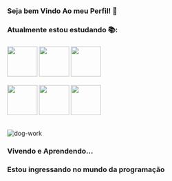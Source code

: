 ### Seja bem Vindo Ao meu Perfil! 👋

### Atualmente estou estudando 📚:
 ###
 <div class="imgs-tecnologias"> 
  <img width="70px" src="https://cdn.jsdelivr.net/gh/devicons/devicon/icons/java/java-original.svg" /> 	
 <img width="70px" src="https://cdn.jsdelivr.net/gh/devicons/devicon/icons/javascript/javascript-original.svg" />         
 <img width="70px" src="https://cdn.jsdelivr.net/gh/devicons/devicon/icons/html5/html5-original.svg" />  
 <div/><br>
 
 <div class="imgs-tecnologias"> 
  <img width="70px" src="https://cdn.jsdelivr.net/gh/devicons/devicon/icons/css3/css3-original.svg" /> 
  <img width="70px" src="https://cdn.jsdelivr.net/gh/devicons/devicon/icons/dart/dart-original.svg" /> 
  <img width="70px" src="https://cdn.jsdelivr.net/gh/devicons/devicon/icons/flutter/flutter-original.svg" />
 <div/> <br>

![dog-work](https://user-images.githubusercontent.com/119669310/228839894-3e452821-b42d-4c2e-9308-907b539ae55a.gif)


  
### Vivendo e Aprendendo...
### Estou ingressando no mundo da programação
